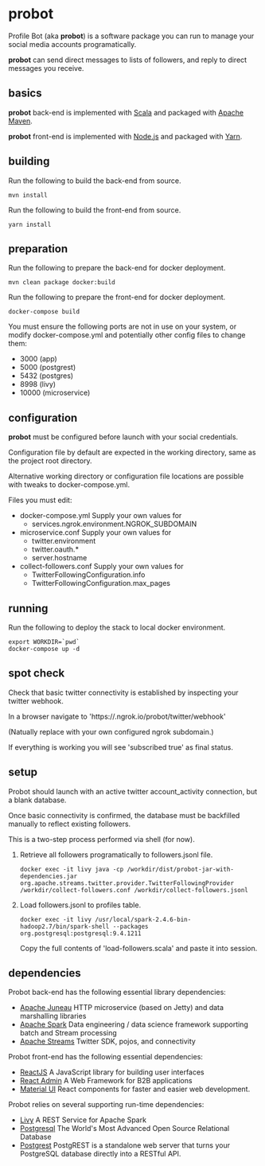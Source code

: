# probot

Profile Bot (aka **probot**) is a software package you can run to manage your social media accounts programatically.
 
**probot** can send direct messages to lists of followers, and reply to direct messages you receive.

## basics

**probot** back-end is implemented with [Scala](https://scala.io)
and packaged with [Apache Maven](http://maven.apache.org).

**probot** front-end is implemented with [Node.js](http://node.js)
and packaged with [Yarn](http://maven.apache.org).

## building

Run the following to build the back-end from source.

    mvn install
    
Run the following to build the front-end from source.

    yarn install

## preparation

Run the following to prepare the back-end for docker deployment.

    mvn clean package docker:build

Run the following to prepare the front-end for docker deployment.

    docker-compose build

You must ensure the following ports are not in use on your system, or modify docker-compose.yml and potentially other config files to change them:

  - 3000 (app)
  - 5000 (postgrest)
  - 5432 (postgres)
  - 8998 (livy)
  - 10000 (microservice)

## configuration

**probot** must be configured before launch with your social credentials.

Configuration file by default are expected in the working directory, same as the project root directory.

Alternative working directory or configuration file locations are possible with tweaks to docker-compose.yml.

Files you must edit:
  * docker-compose.yml
    Supply your own values for
    - services.ngrok.environment.NGROK_SUBDOMAIN
  * microservice.conf
    Supply your own values for
    - twitter.environment
    - twitter.oauth.*
    - server.hostname
  * collect-followers.conf
    Supply your own values for
    - TwitterFollowingConfiguration.info
    - TwitterFollowingConfiguration.max_pages

## running

Run the following to deploy the stack to local docker environment.

    export WORKDIR=`pwd`
    docker-compose up -d

## spot check

Check that basic twitter connectivity is established by inspecting your twitter webhook.

In a browser navigate to 'https://<subdomain>.ngrok.io/probot/twitter/webhook'

(Natually replace with your own configured ngrok subdomain.)

If everything is working you will see 'subscribed true' as final status.

## setup

Probot should launch with an active twitter account_activity connection, but a blank database.

Once basic connectivity is confirmed, the database must be backfilled manually to reflect existing followers.

This is a two-step process performed via shell (for now).

  1. Retrieve all followers programatically to followers.jsonl file.

      ``` docker exec -it livy java -cp /workdir/dist/probot-jar-with-dependencies.jar org.apache.streams.twitter.provider.TwitterFollowingProvider /workdir/collect-followers.conf /workdir/collect-followers.jsonl ```

  2. Load followers.jsonl to profiles table.

     ``` docker exec -it livy /usr/local/spark-2.4.6-bin-hadoop2.7/bin/spark-shell --packages org.postgresql:postgresql:9.4.1211 ```

     Copy the full contents of 'load-followers.scala' and paste it into session.

## dependencies

Probot back-end has the following essential library dependencies:

 * [Apache Juneau](http://juneau.incubator.apache.org "http://juneau.incubator.apache.org")
   HTTP microservice (based on Jetty) and data marshalling libraries
 * [Apache Spark](http://spark.apache.org "http://spark.apache.org")
   Data engineering / data science framework supporting batch and Stream processing
 * [Apache Streams](http://streams.apache.org "http://streams.apache.org")
   Twitter SDK, pojos, and connectivity

Probot front-end has the following essential dependencies:

 * [ReactJS](https://reactjs.org/ "https://reactjs.org/")
   A JavaScript library for building user interfaces
 * [React Admin](https://marmelab.com/react-admin/ "https://marmelab.com/react-admin/")
   A Web Framework for B2B applications
 * [Material UI](https://material-ui.com/ "https://material-ui.com/")
   React components for faster and easier web development.

Probot relies on several supporting run-time dependencies:

 * [Livy](https://livy.apache.org/ "https://livy.apache.org")
   A REST Service for Apache Spark
 * [Postgresql](https://www.postgresql.org/ "https://www.postgresql.org/")
   The World's Most Advanced Open Source Relational Database
 * [Postgrest](https://postgrest.org "http://www.postgrest.org")
   PostgREST is a standalone web server that turns your PostgreSQL database directly into a RESTful API.


